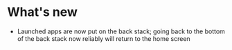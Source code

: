 # What's new

- Launched apps are now put on the back stack; going back to the bottom of 
  the back stack now reliably will return to the home screen
